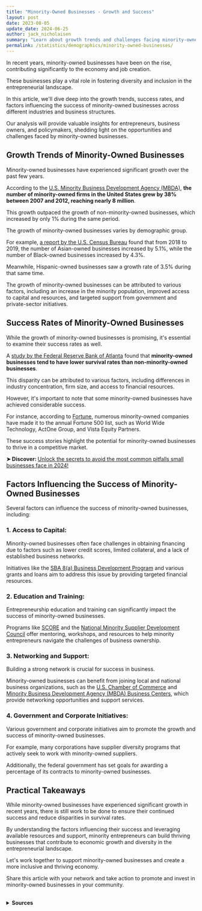 ```yaml
---
title: "Minority-Owned Businesses - Growth and Success"
layout: post
date: 2023-08-05
update_date: 2024-06-25
author: jack_nicholaisen
summary: "Learn about growth trends and challenges facing minority-owned businesses. Gain insights to support these ventures."
permalink: /statistics/demographics/minority-owned-businesses/
---
```


In recent years, minority-owned businesses have been on the rise, contributing significantly to the economy and job creation. 

These businesses play a vital role in fostering diversity and inclusion in the entrepreneurial landscape. 

In this article, we'll dive deep into the growth trends, success rates, and factors influencing the success of minority-owned businesses across different industries and business structures.

Our analysis will provide valuable insights for entrepreneurs, business owners, and policymakers, shedding light on the opportunities and challenges faced by minority-owned businesses.

## Growth Trends of Minority-Owned Businesses

Minority-owned businesses have experienced significant growth over the past few years. 

According to the [U.S. Minority Business Development Agency (MBDA)](https://www.mbda.gov/page/mbe-data-summary), **the number of minority-owned firms in the United States grew by 38% between 2007 and 2012, reaching nearly 8 million**. 

This growth outpaced the growth of non-minority-owned businesses, which increased by only 1% during the same period.

The growth of minority-owned businesses varies by demographic group. 

For example, [a report by the U.S. Census Bureau](https://www.census.gov/newsroom/press-releases/2021/annual-business-survey.html) found that from 2018 to 2019, the number of Asian-owned businesses increased by 5.1%, while the number of Black-owned businesses increased by 4.3%. 

Meanwhile, Hispanic-owned businesses saw a growth rate of 3.5% during that same time.

The growth of minority-owned businesses can be attributed to various factors, including an increase in the minority population, improved access to capital and resources, and targeted support from government and private-sector initiatives.

## Success Rates of Minority-Owned Businesses

While the growth of minority-owned businesses is promising, it's essential to examine their success rates as well. 

A [study by the Federal Reserve Bank of Atlanta](https://www.frbatlanta.org/community-development/publications/discussion-papers/2021/01/19/14/competition-and-success-among-minority-owned-businesses) found that **minority-owned businesses tend to have lower survival rates than non-minority-owned businesses**. 

This disparity can be attributed to various factors, including differences in industry concentration, firm size, and access to financial resources.

However, it's important to note that some minority-owned businesses have achieved considerable success. 

For instance, according to [Fortune](https://fortune.com/2021/09/07/minority-owned-businesses-entrepreneurs/), numerous minority-owned companies have made it to the annual Fortune 500 list, such as World Wide Technology, ActOne Group, and Vista Equity Partners. 

These success stories highlight the potential for minority-owned businesses to thrive in a competitive market.

<p>
<b>➤ Discover: </b> <a href="https://www.businessinitiative.org/statistics/small-businesses/survival-and-failure-rate/" target="_blank">Unlock the secrets to avoid the most common pitfalls small businesses face in 2024!</a>
</p>

## Factors Influencing the Success of Minority-Owned Businesses

Several factors can influence the success of minority-owned businesses, including:

### 1.  Access to Capital: 

Minority-owned businesses often face challenges in obtaining financing due to factors such as lower credit scores, limited collateral, and a lack of established business networks. 

Initiatives like the [SBA 8(a) Business Development Program](https://www.sba.gov/federal-contracting/contracting-assistance-programs/8a-business-development-program) and various grants and loans aim to address this issue by providing targeted financial resources.

### 2.  Education and Training: 

Entrepreneurship education and training can significantly impact the success of minority-owned businesses. 

Programs like [SCORE](https://www.score.org/) and the [National Minority Supplier Development Council](https://www.nmsdc.org/) offer mentoring, workshops, and resources to help minority entrepreneurs navigate the challenges of business ownership.

### 3.  Networking and Support: 

Building a strong network is crucial for success in business. 

Minority-owned businesses can benefit from joining local and national business organizations, such as the [U.S. Chamber of Commerce](https://www.uschamber.com/co/grow/minority-owned-businesses-resources) and [Minority Business Development Agency (MBDA) Business Centers](https://www.mbda.gov/businesscenters), which provide networking opportunities and support services.

### 4.  Government and Corporate Initiatives: 

Various government and corporate initiatives aim to promote the growth and success of minority-owned businesses. 

For example, many corporations have supplier diversity programs that actively seek to work with minority-owned suppliers. 

Additionally, the federal government has set goals for awarding a percentage of its contracts to minority-owned businesses.

## Practical Takeaways

While minority-owned businesses have experienced significant growth in recent years, there is still work to be done to ensure their continued success and reduce disparities in survival rates.

By understanding the factors influencing their success and leveraging available resources and support, minority entrepreneurs can build thriving businesses that contribute to economic growth and diversity in the entrepreneurial landscape.

Let's work together to support minority-owned businesses and create a more inclusive and thriving economy.

Share this article with your network and take action to promote and invest in minority-owned businesses in your community.

<br>
<details>
<summary><b>Sources</b></summary>
<br>
<ul>
    <li><a href="https://www.mbda.gov/page/mbe-data-summary">U.S. Minority Business Development Agency (MBDA) - MBE Data Summary</a></li>
    <li><a href="https://www.census.gov/newsroom/press-releases/2021/annual-business-survey.html">U.S. Census Bureau - Annual Business Survey</a></li>
    <li><a href="https://www.frbatlanta.org/community-development/publications/discussion-papers/2021/01/19/14/competition-and-success-among-minority-owned-businesses">Federal Reserve Bank of Atlanta - Competition and Success Among Minority-owned Businesses</a></li>
    <li><a href="https://fortune.com/2021/09/07/minority-owned-businesses-entrepreneurs/">Fortune - Minority-Owned Businesses and Entrepreneurs</a></li>
    <li><a href="https://www.sba.gov/federal-contracting/contracting-assistance-programs/8a-business-development-program">SBA 8(a) Business Development Program</a></li>
    <li><a href="https://www.score.org/">SCORE</a></li>
    <li><a href="https://www.nmsdc.org/">National Minority Supplier Development Council</a></li>
    <li><a href="https://www.uschamber.com/co/grow/minority-owned-businesses-resources">U.S. Chamber of Commerce - Minority-Owned Businesses Resources</a></li>
    <li><a href="https://www.mbda.gov/businesscenters">Minority Business Development Agency (MBDA) Business Centers</a></li>
</ul>
</details>
